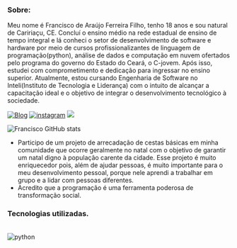 ### Sobre:
 Meu nome é Francisco de Araújo Ferreira Filho, tenho 18 anos e sou natural de Caririaçu, CE. Concluí o ensino médio na rede estadual de ensino de tempo integral e lá conheci o setor de desenvolvimento de software e hardware por meio de cursos profissionalizantes de linguagem de programação(python), análise de dados e computação em nuvem ofertados pelo programa do governo do Estado do Ceará, o C-jovem. Após isso, estudei com comprometimento e dedicação para ingressar no ensino superior. Atualmente, estou cursando Engenharia de Software no Inteli(Instituto de Tecnologia e Liderança)  com o intuito de alcançar a capacitação ideal e o objetivo de integrar o desenvolvimento tecnológico à sociedade.

[![Blog](https://img.shields.io/badge/LinkedIn-0077B5?style=for-the-badge&logo=linkedin&logoColor=white)](https://www.linkedin.com/in/francisco-filho-87b243346/)
[![instagram](https://img.shields.io/badge/Instagram-E4405F?style=for-the-badge&logo=instagram&logoColor=white)](https://www.instagram.com/fr4ncisco7_/)
<a href="mailto:francisco.filho@sou.inteli.edu.br"><img src="https://img.shields.io/badge/Gmail-D14836?style=for-the-badge&logo=gmail&logoColor=white"></a>

![Francisco GitHub stats](https://github-readme-stats.vercel.app/api?username=fr4ncisco7&show_icons=true&theme=radical)


  - Participo de um projeto de arrecadação de cestas básicas em minha comunidade que ocorre geralmente no natal com o objetivo de garantir um natal digno à população carente da cidade. Esse projeto é muito enriquecedor pois, além de ajudar pessoas, é muito importante para o meu desenvolvimento pessoal, porque nele aprendi a trabalhar em grupo e a lidar com pessoas diferentes.
- Acredito que a programação é uma ferramenta poderosa de transformação social.

### Tecnologias utilizadas.

<div style= "display: inline_block"><br/>
    <img align='center' alt="python" src="https://img.shields.io/badge/Python-14354C?style=for-the-badge&logo=python&logoColor=white" />
</div><br/>


